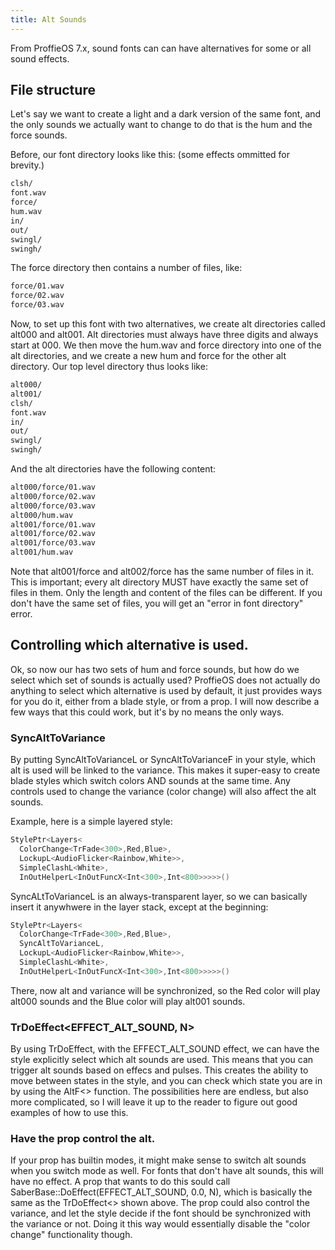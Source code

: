 ```yaml
---
title: Alt Sounds
---
```


From ProffieOS 7.x, sound fonts can can have alternatives for some or all sound effects.

## File structure
Let's say we want to create a light and a dark version of the same font, and the only sounds we actually want to change to do that is the hum and the force sounds.

Before, our font directory looks like this: (some effects ommitted for brevity.)
```txt
clsh/
font.wav
force/
hum.wav
in/
out/
swingl/
swingh/
```

The force directory then contains a number of files, like:
```txt
force/01.wav
force/02.wav
force/03.wav
```

Now, to set up this font with two alternatives, we create alt directories called alt000 and alt001. Alt directories must always have three digits and always start at 000. We then move the hum.wav and force directory into one of the alt directories, and we create a new hum and force for the other alt directory. Our top level directory thus looks like:

```txt
alt000/
alt001/
clsh/
font.wav
in/
out/
swingl/
swingh/
```

And the alt directories have the following content:
```txt
alt000/force/01.wav
alt000/force/02.wav
alt000/force/03.wav
alt000/hum.wav
alt001/force/01.wav
alt001/force/02.wav
alt001/force/03.wav
alt001/hum.wav
```

Note that alt001/force and alt002/force has the same number of files in it. This is important; every alt directory MUST have exactly the same set of files in them. Only the length and content of the files can be different. If you don't have the same set of files, you will get an "error in font directory" error.

## Controlling which alternative is used.
Ok, so now our has two sets of hum and force sounds, but how do we select which set of sounds is actually used? ProffieOS does not actually do anything to select which alternative is used by default, it just provides ways for you do it, either from a blade style, or from a prop. I will now describe a few ways that this could work, but it's by no means the only ways.

### SyncAltToVariance
By putting SyncAltToVarianceL or SyncAltToVarianceF in your style, which alt is used will be linked to the variance. This makes it super-easy to create blade styles which switch colors AND sounds at the same time. Any controls used to change the variance (color change) will also affect the alt sounds.

Example, here is a simple layered style:
```cpp
StylePtr<Layers<
  ColorChange<TrFade<300>,Red,Blue>,
  LockupL<AudioFlicker<Rainbow,White>>,
  SimpleClashL<White>,
  InOutHelperL<InOutFuncX<Int<300>,Int<800>>>>>()
```

SyncALtToVarianceL is an always-transparent layer, so we can basically insert it anywhwere in the layer stack, except at the beginning:

```cpp
StylePtr<Layers<
  ColorChange<TrFade<300>,Red,Blue>,
  SyncAltToVarianceL,
  LockupL<AudioFlicker<Rainbow,White>>,
  SimpleClashL<White>,
  InOutHelperL<InOutFuncX<Int<300>,Int<800>>>>>()
```

There, now alt and variance will be synchronized, so the Red color will play alt000 sounds and the Blue color will play alt001 sounds.

### TrDoEffect<EFFECT_ALT_SOUND, N>
By using TrDoEffect, with the EFFECT_ALT_SOUND effect, we can have the style explicitly select which alt sounds are used. This means that you can trigger alt sounds based on effecs and pulses. This creates the ability to move between states in the style, and you can check which state you are in by using the AltF<> function. The possibilities here are endless, but also more complicated, so I will leave it up to the reader to figure out good examples of how to use this.

### Have the prop control the alt.
If your prop has builtin modes, it might make sense to switch alt sounds when you switch mode as well. For fonts that don't have alt sounds, this will have no effect. A prop that wants to do this sould call SaberBase::DoEffect(EFFECT_ALT_SOUND, 0.0, N), which is basically the same as the TrDoEffect<> shown above. The prop could also control the variance, and let the style decide if the font should be synchronized with the variance or not. Doing it this way would essentially disable the "color change" functionality though.

